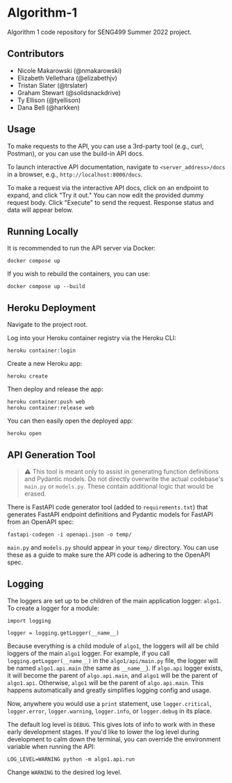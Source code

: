 # Algorithm-1

Algorithm 1 code repository for SENG499 Summer 2022 project.

## Contributors

- Nicole Makarowski (@nmakarowski)
- Elizabeth Vellethara (@elizabethjv)
- Tristan Slater (@trslater)
- Graham Stewart (@solidsnackdrive)
- Ty Ellison (@tyellison)
- Dana Bell (@harkken)

## Usage

To make requests to the API, you can use a 3rd-party tool (e.g., curl, Postman), or you can use the build-in API docs.

To launch interactive API documentation, navigate to `<server_address>/docs` in a browser, e.g., `http://localhost:8000/docs`.

To make a request via the interactive API docs, click on an endpoint to expand, and click "Try it out." You can now edit the provided dummy request body. Click "Execute" to send the request. Response status and data will appear below.

## Running Locally

It is recommended to run the API server via Docker:

```
docker compose up
```

If you wish to rebuild the containers, you can use:

```
docker compose up --build
```

## Heroku Deployment

Navigate to the project root.

Log into your Heroku container registry via the Heroku CLI:

```
heroku container:login
```

Create a new Heroku app:

```
heroku create
```

Then deploy and release the app:

```
heroku container:push web
heroku container:release web
```

You can then easily open the deployed app:

```
heroku open
```

## API Generation Tool

> :warning: This tool is meant only to assist in generating function definitions and Pydantic models. Do not directly overwrite the actual codebase's `main.py` or `models.py`. These contain additional logic that would be erased.

There is FastAPI code generator tool (added to `requirements.txt`) that generates FastAPI endpoint definitions and Pydantic models for FastAPI from an OpenAPI spec:

```
fastapi-codegen -i openapi.json -o temp/
```

`main.py` and `models.py` should appear in your `temp/` directory. You can use these as a guide to make sure the API code is adhering to the OpenAPI spec.

## Logging

The loggers are set up to be children of the main application logger: `algo1`. To create a logger for a module:

```
import logging

logger = logging.getLogger(__name__)
```

Because everything is a child module of `algo1`, the loggers will all be child loggers of the main `algo1` logger. For example, if you call `logging.getLogger(__name__)` in the `algo1/api/main.py` file, the logger will be named `algo1.api.main` (the same as `__name__`). If `algo.api` logger exists, it will become the parent of `algo.api.main`, and `algo1` will be the parent of `algo1.api`. Otherwise, `algo1` will be the parent of `algo.api.main`. This happens automatically and greatly simplifies logging config and usage.

Now, anywhere you would use a `print` statement, use `logger.critical`, `logger.error`, `logger.warning`, `logger.info`, or `logger.debug` in its place.

The default log level is `DEBUG`. This gives lots of info to work with in these early development stages. If you'd like to lower the log level during development to calm down the terminal, you can override the environment variable when running the API:

```
LOG_LEVEL=WARNING python -m algo1.api.run
```

Change `WARNING` to the desired log level.
